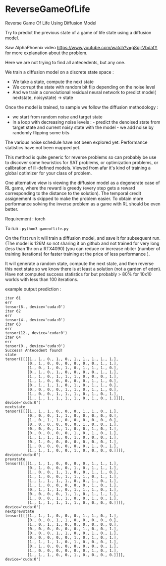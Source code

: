 # ReverseGameOfLife
Reverse Game Of Life Using Diffusion Model

Try to predict the previous state of a game of life state using a diffusion model.

Saw AlphaPhoenix video https://www.youtube.com/watch?v=g8pjrVbdafY for more explanation about the problem.

Here we are not trying to find all antecedents, but any one.

We train a diffusion model on a discrete state space : 
- We take a state, compute the next state
- We corrupt the state with random bit flip depending on the noise level
- And we train a convolutional residual neural network to predict model( nextstate, noisystate) -> state

Once the model is trained, to sample we follow the diffusion methodology :

- we start from random noise and target state
- In a loop with decreasing noise levels :
          - predict the denoised state from target state and current noisy state with the model
          - we add noise by randomly flipping some bits

The various noise schedule have not been explored yet.
Performance statistics have not been mapped yet.

This method is quite generic for reverse problems so can probably be use to discover some heuristics for SAT problems, or optimization problems, or calibration of ill-defined models. Viewed from afar it's kind of training a global optimizer for your class of problem.

One alternative view is viewing the diffusion model as a degenerate case of RL game, where the reward is greedy (every step gets a reward corresponding to the distance to the solution). The temporal credit assignement is skipped to make the problem easier. To obtain more performance solving the inverse problem as a game with RL should be even better.



Requirement :
torch 

To run :
```python3 gameoflife.py```

On the first run it will train a diffusion model, and save it for subsequent run. (The model is 126M so not sharing it on github and not trained for very long (less than 1hr on a RTX4090) (you can reduce or increase nbiter (number of training iterations) for faster training at the price of less performance ).

It will generate a random state, compute the next state, and then reverse this next state so we know there is at least a solution (not a garden of eden).
Have not computed success statistics for but probably > 80% for 10x10 worlds with less than 100 iterations.

example output prediction :
```
iter 61
err
tensor(6., device='cuda:0')
iter 62
err
tensor(4., device='cuda:0')
iter 63
err
tensor(12., device='cuda:0')
iter 64
err
tensor(0., device='cuda:0')
Success! Antecedent found!
state
tensor([[[[1., 1., 0., 1., 0., 1., 1., 1., 1., 1.],
          [0., 1., 0., 0., 0., 0., 0., 0., 1., 1.],
          [1., 0., 1., 0., 1., 0., 1., 1., 1., 0.],
          [0., 1., 0., 1., 0., 0., 0., 0., 1., 1.],
          [1., 1., 0., 1., 1., 1., 0., 0., 0., 1.],
          [1., 1., 0., 0., 0., 0., 0., 1., 1., 0.],
          [0., 1., 1., 1., 0., 1., 0., 1., 1., 0.],
          [0., 0., 0., 0., 1., 1., 0., 1., 1., 0.],
          [1., 0., 0., 1., 1., 1., 0., 1., 0., 1.],
          [1., 1., 1., 1., 1., 1., 0., 1., 0., 1.]]]], device='cuda:0')
nextstate
tensor([[[[1., 1., 1., 0., 0., 0., 1., 1., 0., 1.],
          [0., 0., 0., 1., 1., 0., 0., 0., 0., 0.],
          [1., 0., 1., 1., 0., 0., 0., 0., 0., 0.],
          [0., 0., 0., 0., 0., 0., 1., 0., 0., 1.],
          [0., 0., 0., 1., 1., 0., 0., 1., 0., 1.],
          [0., 0., 0., 0., 0., 1., 0., 1., 0., 1.],
          [1., 1., 1., 1., 0., 1., 0., 0., 0., 1.],
          [0., 1., 0., 0., 0., 0., 0., 0., 0., 1.],
          [1., 0., 0., 0., 0., 0., 0., 1., 0., 1.],
          [1., 1., 1., 0., 0., 1., 0., 0., 0., 0.]]]], device='cuda:0')
prevstate
tensor([[[[1., 1., 1., 0., 0., 0., 0., 1., 1., 1.],
          [0., 1., 0., 0., 0., 1., 0., 1., 1., 1.],
          [1., 0., 0., 1., 1., 0., 0., 1., 1., 0.],
          [1., 1., 0., 0., 1., 1., 1., 0., 1., 1.],
          [1., 1., 1., 1., 1., 0., 0., 1., 0., 1.],
          [1., 1., 0., 0., 0., 0., 0., 1., 0., 1.],
          [0., 1., 1., 1., 0., 1., 1., 1., 0., 1.],
          [0., 0., 0., 0., 1., 1., 0., 1., 1., 1.],
          [1., 0., 0., 1., 1., 0., 0., 1., 0., 1.],
          [1., 1., 1., 1., 1., 1., 0., 0., 0., 0.]]]], device='cuda:0')
nextprevstate
tensor([[[[1., 1., 1., 0., 0., 0., 1., 1., 0., 1.],
          [0., 0., 0., 1., 1., 0., 0., 0., 0., 0.],
          [1., 0., 1., 1., 0., 0., 0., 0., 0., 0.],
          [0., 0., 0., 0., 0., 0., 1., 0., 0., 1.],
          [0., 0., 0., 1., 1., 0., 0., 1., 0., 1.],
          [0., 0., 0., 0., 0., 1., 0., 1., 0., 1.],
          [1., 1., 1., 1., 0., 1., 0., 0., 0., 1.],
          [0., 1., 0., 0., 0., 0., 0., 0., 0., 1.],
          [1., 0., 0., 0., 0., 0., 0., 1., 0., 1.],
          [1., 1., 1., 0., 0., 1., 0., 0., 0., 0.]]]], device='cuda:0')
```

